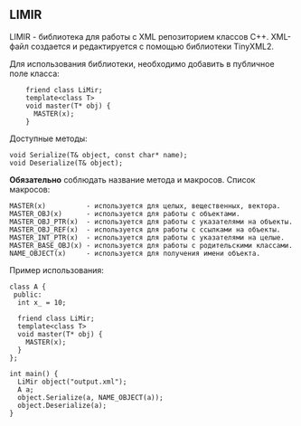 ## LIMIR

LIMIR - библиотека для работы с XML репозиторием классов C++. XML-файл создается и редактируется с помощью библиотеки TinyXML2.

Для использования библиотеки, необходимо добавить в публичное поле класса:

```
	friend class LiMir;
	template<class T>
	void master(T* obj) {
	  MASTER(x);
	}
```
Доступные методы:

```
void Serialize(T& object, const char* name); 
void Deserialize(T& object);
```

**Обязательно** соблюдать название метода и макросов. 
Список макросов:

```
MASTER(x)          - используется для целых, вещественных, вектора.
MASTER_OBJ(x)      - используется для работы с объектами. 
MASTER_OBJ_PTR(x)  - используется для работы с указателями на объекты.
MASTER_OBJ_REF(x)  - используется для работы с ссылками на объекты.
MASTER_INT_PTR(x)  - используется для работы с указателями на целые.
MASTER_BASE_OBJ(x) - используется для работы с родительскими классами.
NAME_OBJECT(x)     - используется для получения имени объекта.
```

Пример использования:

```
class A {
 public:
  int x_ = 10;
	
  friend class LiMir;
  template<class T>
  void master(T* obj) {
    MASTER(x);
  }
};

int main() {
  LiMir object("output.xml");
  A a;
  object.Serialize(a, NAME_OBJECT(a));
  object.Deserialize(a);
}
```
